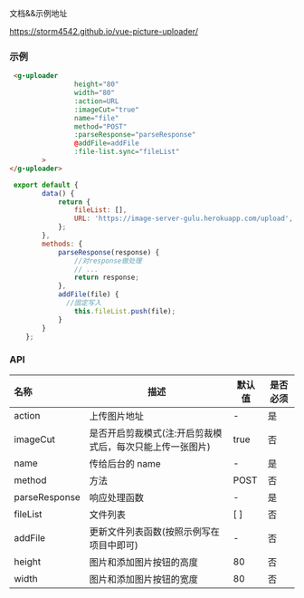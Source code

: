 文档&&示例地址

 <https://storm4542.github.io/vue-picture-uploader/>

### 示例

```html
 <g-uploader
                height="80"
                width="80"
                :action=URL
                :imageCut="true"
                name="file"
                method="POST"
                :parseResponse="parseResponse"
                @addFile=addFile
                :file-list.sync="fileList"
        >
</g-uploader>
```

```javascript
 export default {
        data() {
            return {
                fileList: [],
                URL: 'https://image-server-gulu.herokuapp.com/upload',
            };
        },
        methods: {
            parseResponse(response) {
              	//对response做处理
               	// ...
                return response;
            },
            addFile(file) { 
              //固定写入
                this.fileList.push(file);
            }
        }
    };
```



### API

| 名称          | 描述                                                      | 默认值 | 是否必须 |
| :------------ | --------------------------------------------------------- | ------ | -------- |
| action        | 上传图片地址                                              | -      | 是       |
| imageCut      | 是否开启剪裁模式(注:开启剪裁模式后，每次只能上传一张图片) | true   | 否       |
| name          | 传给后台的 name                                           | -      | 是       |
| method        | 方法                                                      | POST   | 否       |
| parseResponse | 响应处理函数                                              | -      | 是       |
| fileList      | 文件列表                                                  | [ ]    | 否       |
| addFile       | 更新文件列表函数(按照示例写在项目中即可)                  | -      | 否       |
| height        | 图片和添加图片按钮的高度                                  | 80     | 否       |
| width         | 图片和添加图片按钮的宽度                                  | 80     | 否       |

